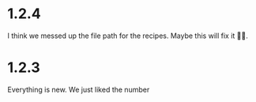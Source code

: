 # 1.2.4

I think we messed up the file path for the recipes. Maybe this will fix it 🤷‍♂️.

# 1.2.3

Everything is new. We just liked the number
